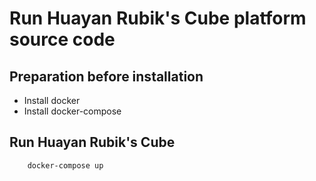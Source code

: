  Run Huayan Rubik's Cube platform source code
===

## Preparation before installation

- Install docker
- Install docker-compose

## Run Huayan Rubik's Cube

```
    docker-compose up
```
